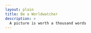 ```yaml
---
layout: plain
title: Be a Worldwatcher
description: >
  A picture is worth a thousand words
---
```



<head>
  <script src="https://polyfill.io/v3/polyfill.min.js?features=default"></script>
</head>


<div id="map">
  <script>(g=>{var h,a,k,p="The Google Maps JavaScript API",c="google",l="importLibrary",q="__ib__",m=document,b=window;b=b[c]||(b[c]=  {});var d=b.maps||(b.maps={}),r=new Set,e=new URLSearchParams,u=()=>h||(h=new Promise(async(f,n)=>{await (a=m.createElement("script"));e.set("libraries",[...r]+"");for(k in g)e.set(k.replace(/[A-Z]/g,t=>"_"+t[0].toLowerCase()),g[k]);e.set("callback",c+".maps."+q);a.src=`https://maps.${c}apis.com/maps/api/js?`+e;d[q]=f;a.onerror=()=>h=n(Error(p+" could not load."));a.nonce=m.querySelector("script[nonce]")?.nonce||"";m.head.append(a)}));d[l]?console.warn(p+" only loads once. Ignoring:",g):d[l]=(f,...n)=>r.add(f)&&u().then(()=>d[l](f,...n))})
  ({key: "AIzaSyB41DRUbKWJHPxaFjMAwdrzWzbVKartNGg", v: "beta"});
  </script>
</div>

<!-- key : AIzaSyCBlxDPSkfw9ZBQ5zkKA3mpgVD7twJVATI -->

<!-------------------------------------- THE SCRIPT -------------------------------------->
<script>
  function initMap() {
    const map = new google.maps.Map(document.getElementById("map"), {
      zoom: 12,
      center: { lat: 34.84555, lng: -111.8035 },
      mapId: "4504f8b37365c3d0",
    });
    // Set LatLng and title text for the markers. The first marker (Boynton Pass)
    // receives the initial focus when tab is pressed. Use arrow keys to
    // move between markers; press tab again to cycle through the map controls.
    const tourStops = [
      {
        position: { lat: 34.8791806, lng: -111.8265049 },
        title: "Boynton Pass",
      },
      {
        position: { lat: 34.8559195, lng: -111.7988186 },
        title: "Airport Mesa",
      },
      {
        position: { lat: 34.832149, lng: -111.7695277 },
        title: "Chapel of the Holy Cross",
      },
      {
        position: { lat: 34.823736, lng: -111.8001857 },
        title: "Red Rock Crossing",
      },
      {
        position: { lat: 34.800326, lng: -111.7665047 },
        title: "Bell Rock",
      },
    ];
    // Create an info window to share between markers.
    const infoWindow = new google.maps.InfoWindow();

    // Create the markers.
    tourStops.forEach(({ position, title }, i) => {
      const pinView = new google.maps.marker.PinView({
        glyph: `${i + 1}`,
      });
      const marker = new google.maps.marker.AdvancedMarkerView({
        position,
        map,
        title: `${i + 1}. ${title}`,
        content: pinView.element,
      });

      // Add a click listener for each marker, and set up the info window.
      marker.addListener("click", ({ domEvent, latLng }) => {
        const { target } = domEvent;

        infoWindow.close();
        infoWindow.setContent(marker.title);
        infoWindow.open(marker.map, marker);
      });
    });
  }

  window.initMap = initMap;

</script>